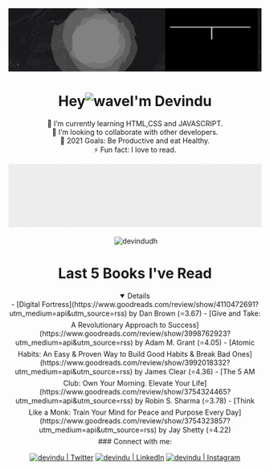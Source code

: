 <!--Hello Welcome to my README.md-->
<!--Feel free to make this your own but dont use my data ;) -->


<div align="center">
<img src="newbanner.gif">
<h1 align="center">Hey<img alt="wave" src="https://emojis.slackmojis.com/emojis/images/1536351075/4594/blob-wave.gif?1536351075" width="35">I'm Devindu  </h1>


🌱 I’m currently learning HTML,CSS and JAVASCRIPT.<br>
👯 I’m looking to collaborate with other developers.<br>
🥅 2021 Goals: Be Productive and eat Healthy.<br>
⚡ Fun fact: I love to read.
  
<img src="banner2.gif">
<!--Github stats:START-->
<p>&nbsp;<img align="center" src="https://github-readme-stats.vercel.app/api?username=devindudh&show_icons=true&locale=en" alt="devindudh" /></p>
<!--Github stats:END-->

# Last 5 Books I've Read 
<details open>
<!-- GOODREADS-LIST:START -->
- [Digital Fortress](https://www.goodreads.com/review/show/4110472691?utm_medium=api&utm_source=rss) by Dan Brown (⭐️3.67)
- [Give and Take: A Revolutionary Approach to Success](https://www.goodreads.com/review/show/3998762923?utm_medium=api&utm_source=rss) by Adam M. Grant (⭐️4.05)
- [Atomic Habits: An Easy & Proven Way to Build Good Habits & Break Bad Ones](https://www.goodreads.com/review/show/3992018332?utm_medium=api&utm_source=rss) by James Clear (⭐️4.36)
- [The 5 AM Club: Own Your Morning. Elevate Your Life](https://www.goodreads.com/review/show/3754324465?utm_medium=api&utm_source=rss) by Robin S. Sharma (⭐️3.78)
- [Think Like a Monk: Train Your Mind for Peace and Purpose Every Day](https://www.goodreads.com/review/show/3754323857?utm_medium=api&utm_source=rss) by Jay Shetty (⭐️4.22)
<!-- GOODREADS-LIST:END -->
</details>
### Connect with me:

[<img align="center" alt="devindu | Twitter" width="22px" src="https://cdn.jsdelivr.net/npm/simple-icons@v3/icons/twitter.svg" />][twitter]
[<img align="center" alt="devindu | LinkedIn" width="22px" src="https://cdn.jsdelivr.net/npm/simple-icons@v3/icons/linkedin.svg" />][linkedin]
[<img align="center" alt="devindu | Instagram" width="22px" src="https://cdn.jsdelivr.net/npm/simple-icons@v3/icons/instagram.svg" />][instagram]

<br />


<br />
<br />


[twitter]: https://twitter.com/devindu98
[instagram]: https://instagram.com/devindu_
[linkedin]: https://linkedin.com/in/devindudh
</div>
